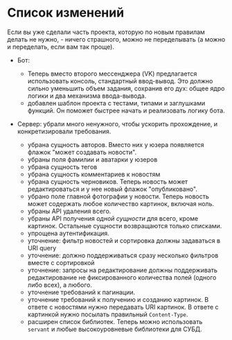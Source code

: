 # Список изменений

Если вы уже сделали часть проекта, которую по новым правилам делать не нужно, -
ничего страшного, можно не переделывать (а можно и переделать, если вам так
проще).

- Бот:
  - Теперь вместо второго мессенджера (VK) предлагается использовать консоль,
    стандартный ввод-вывод. Это должно сильно уменьшить объем задания, сохранив
    его дух: общее ядро логики и два механизма ввода-вывода.
  - добавлен шаблон проекта с тестами, типами и заглушками функций. Он поможет
    быстрее начать и реализовать логику бота.

- Сервер: убрали много ненужного, чтобы ускорить прохождение, и конкретизировали
  требования.
  - убрана сущность авторов. Вместо них у юзера появляется флажок "может
    создавать новости".
  - убраны поля фамилии и аватарки у юзеров
  - убрана сущность тегов
  - убрана сущность комментариев к новостям
  - убрана сущность черновиков. Теперь новость может редактироваться и у нее
    новый флажок "опубликовано".
  - убрано поле главной фотографии у новости. Теперь новость может содержать
    любое количество картинок, включая ноль.
  - убраны API удаления всего.
  - убраны API получения _одной сущности_ для всего, кроме картинок. Остальные
    сущности возвращаются только списками.
  - упрощена аутентификация.
  - уточнение: фильтр новостей и сортировка должны задаваться в URI query
  - уточнение: должно поддерживаться сразу несколько фильтров вместе с
    сортировкой
  - уточнение: запросы на редактирование должны поддерживать редактирование не
    фиксированного количества полей (одного либо всех), а любого.
  - уточнение требований к пагинации.
  - уточнение требований к получению и созданию картинок. В ответе с новостями
    нужно передавать URI картинок. В ответе с картинкой нужно посылать
    правильный `Content-Type`.
  - расширен список библиотек. Теперь можно использовать `servant` и любые
    высокоуровневые библиотеки для СУБД.
